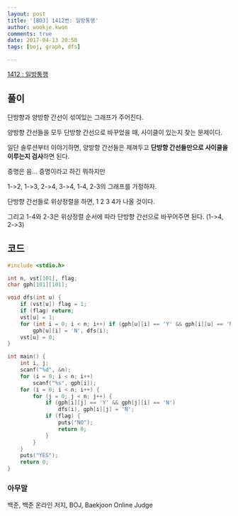 ```yaml
---
layout: post
title: '[BOJ] 1412번: 일방통행'
author: wookje.kwon
comments: true
date: 2017-04-13 20:50
tags: [boj, graph, dfs]

---
```


[1412 : 일방통행](https://www.acmicpc.net/problem/1412)

## 풀이

단방향과 양방향 간선이 섞여있는 그래프가 주어진다.

양방향 간선들을 모두 단방향 간선으로 바꾸었을 때, 사이클이 있는지 찾는 문제이다.

일단 솔루션부터 이야기하면, 양방향 간선들은 제껴두고 **단방향 간선들만으로 사이클을 이루는지 검사**하면 된다.

증명은 음... 증명이라고 하긴 뭐하지만

1->2, 1->3, 2->4, 3->4, 1-4, 2-3의 그래프를 가정하자.

단방향 간선들로 위상정렬을 하면, 1 2 3 4가 나올 것이다.

그리고 1-4와 2-3은 위상정렬 순서에 따라 단방향 간선으로 바꾸어주면 된다. (1->4, 2->3)


## 코드

```cpp
#include <stdio.h>

int n, vst[101], flag;
char gph[101][101];

void dfs(int u) {
	if (vst[u]) flag = 1;
	if (flag) return;
	vst[u] = 1;
	for (int i = 0; i < n; i++) if (gph[u][i] == 'Y' && gph[i][u] == 'N')
		gph[u][i] = 'N', dfs(i);
	vst[u] = 0;
}

int main() {
	int i, j;
	scanf("%d", &n);
	for (i = 0; i < n; i++)
		scanf("%s", gph[i]);
	for (i = 0; i < n; i++) {
		for (j = 0; j < n; j++) {
			if (gph[i][j] == 'Y' && gph[j][i] == 'N')
				dfs(i), gph[i][j] = 'N';
			if (flag) {
				puts("NO");
				return 0;
			}
		}
	}
	puts("YES");
	return 0;
}
```

### 아무말  
백준, 백준 온라인 저지, BOJ, Baekjoon Online Judge
